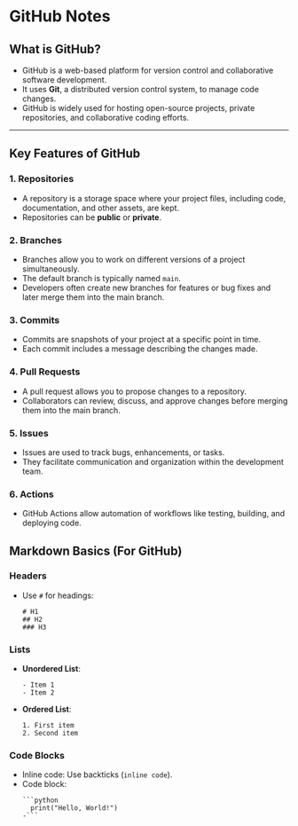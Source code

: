 # GitHub Notes

## What is GitHub?
- GitHub is a web-based platform for version control and collaborative software development.
- It uses **Git**, a distributed version control system, to manage code changes.
- GitHub is widely used for hosting open-source projects, private repositories, and collaborative coding efforts.

---

## Key Features of GitHub

### 1. **Repositories**
- A repository is a storage space where your project files, including code, documentation, and other assets, are kept.
- Repositories can be **public** or **private**.

### 2. **Branches**
- Branches allow you to work on different versions of a project simultaneously.
- The default branch is typically named `main`.
- Developers often create new branches for features or bug fixes and later merge them into the main branch.

### 3. **Commits**
- Commits are snapshots of your project at a specific point in time.
- Each commit includes a message describing the changes made.

### 4. **Pull Requests**
- A pull request allows you to propose changes to a repository.
- Collaborators can review, discuss, and approve changes before merging them into the main branch.

### 5. **Issues**
- Issues are used to track bugs, enhancements, or tasks.
- They facilitate communication and organization within the development team.

### 6. **Actions**
- GitHub Actions allow automation of workflows like testing, building, and deploying code.



## Markdown Basics (For GitHub)

### Headers
- Use `#` for headings:
  ```
  # H1
  ## H2
  ### H3
  ```

### Lists
- **Unordered List**:
  ```
  - Item 1
  - Item 2
  ```
- **Ordered List**:
  ```
  1. First item
  2. Second item
  ```

### Code Blocks
- Inline code: Use backticks \(`inline code`\).
- Code block:
  ```
  ```python
    print("Hello, World!")
  -```
  ```



